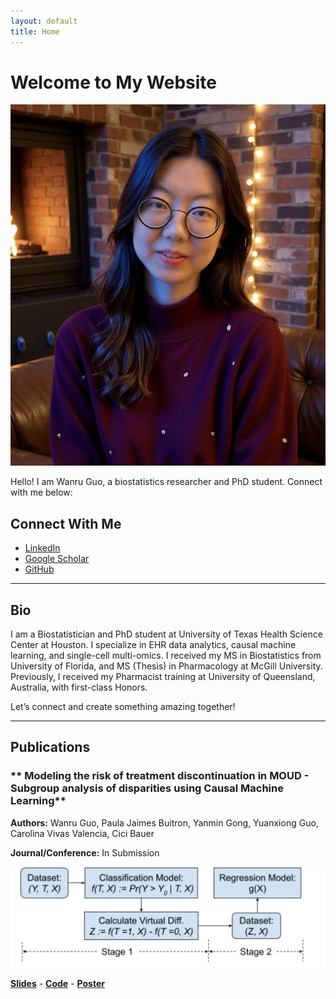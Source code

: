 ```yaml
---
layout: default
title: Home
---
```


# Welcome to My Website

![My Photo](/assets/images/profile.jpg)

Hello! I am Wanru Guo, a biostatistics researcher and PhD student. Connect with me below:

## Connect With Me

- [LinkedIn](https://www.linkedin.com/in/wanru-g/)
- [Google Scholar](https://scholar.google.com/citations?user=Do3xkCgAAAAJ&hl=en)
- [GitHub](https://github.com/wguo3773)

---

## **Bio**

I am a Biostatistician and PhD student at University of Texas Health Science Center at Houston. I specialize in EHR data analytics, causal machine learning, and single-cell multi-omics. I received my MS in Biostatistics from University of Florida, and MS (Thesis) in Pharmacology at McGill University. Previously, I received my Pharmacist training at University of Queensland, Australia, with first-class Honors.

Let’s connect and create something amazing together!

---

## **Publications**

### ** Modeling the risk of treatment discontinuation in MOUD - Subgroup analysis of disparities using Causal Machine Learning**  
**Authors:** Wanru Guo, Paula Jaimes Buitron, Yanmin Gong, Yuanxiong Guo, Carolina Vivas Valencia, Cici Bauer  

**Journal/Conference:** In Submission  

![Figure 1](/assets/images/pub_fig1.png)  

[**Slides**](assets/publications/WGUO%20finale%20Presentation_allgroup.pptx) - [**Code**](https://github.com/wguo3773/iqvia-causal-ml-oud/blob/main/AIM%20AHEAD%20Virtual%20Twins%20WG.html) - [**Poster**](https://github.com/wguo3773/iqvia-causal-ml-oud/blob/main/WGUO%20poster%20presentation%20UTH%20conference%20FINAL.pptx)

